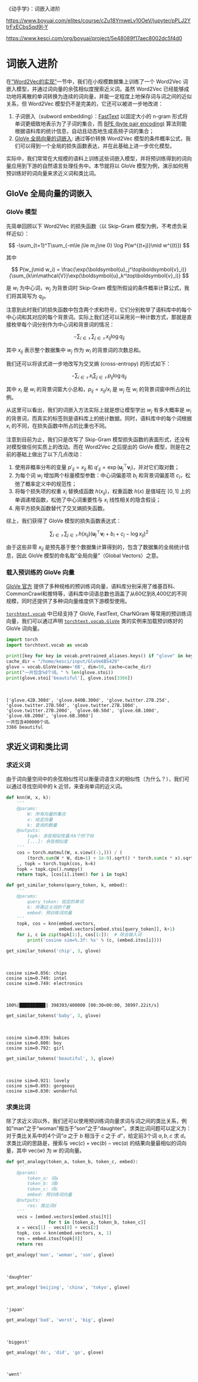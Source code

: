《动手学》：词嵌入进阶

https://www.boyuai.com/elites/course/cZu18YmweLv10OeV/jupyter/pPLJ2YtrFxECbsSqd9l-Y

https://www.kesci.com/org/boyuai/project/5e48089f17aec8002dc5f4d0



# 词嵌入进阶

在[“Word2Vec的实现”](https://staticcdn.boyuai.com/course/jupyter/380/i3prutbeNNgMsy7ksiUb8.html)一节中，我们在小规模数据集上训练了一个 Word2Vec 词嵌入模型，并通过词向量的余弦相似度搜索近义词。虽然 Word2Vec  已经能够成功地将离散的单词转换为连续的词向量，并能一定程度上地保存词与词之间的近似关系，但 Word2Vec  模型仍不是完美的，它还可以被进一步地改进：

1. 子词嵌入（subword embedding）：[FastText](https://zh.d2l.ai/chapter_natural-language-processing/fasttext.html) 以固定大小的 n-gram 形式将单词更细致地表示为了子词的集合，而 [BPE (byte pair encoding)](https://d2l.ai/chapter_natural-language-processing/subword-embedding.html#byte-pair-encoding) 算法则能根据语料库的统计信息，自动且动态地生成高频子词的集合；
2. [GloVe 全局向量的词嵌入](https://zh.d2l.ai/chapter_natural-language-processing/glove.html): 通过等价转换 Word2Vec 模型的条件概率公式，我们可以得到一个全局的损失函数表达，并在此基础上进一步优化模型。

实际中，我们常常在大规模的语料上训练这些词嵌入模型，并将预训练得到的词向量应用到下游的自然语言处理任务中。本节就将以 GloVe 模型为例，演示如何用预训练好的词向量来求近义词和类比词。

## GloVe 全局向量的词嵌入

### GloVe 模型

先简单回顾以下 Word2Vec 的损失函数（以 Skip-Gram 模型为例，不考虑负采样近似）：


$$
-\sum_{t=1}^T\sum_{-m\le j\le m,j\ne 0} \log P(w^{(t+j)}\mid w^{(t)})
$$


其中


$$
P(w_j\mid w_i) = \frac{\exp(\boldsymbol{u}_j^\top\boldsymbol{v}_i)}{\sum_{k\in\mathcal{V}}\exp(\boldsymbol{u}_k^\top\boldsymbol{v}_i)}
$$


是 $w_i$ 为中心词，$w_j$ 为背景词时 Skip-Gram 模型所假设的条件概率计算公式，我们将其简写为 $q_{ij}$。

注意到此时我们的损失函数中包含两个求和符号，它们分别枚举了语料库中的每个中心词和其对应的每个背景词。实际上我们还可以采用另一种计数方式，那就是直接枚举每个词分别作为中心词和背景词的情况：


$$
-\sum_{i\in\mathcal{V}}\sum_{j\in\mathcal{V}} x_{ij}\log q_{ij}
$$


其中 $x_{ij}$ 表示整个数据集中 $w_j$ 作为 $w_i$ 的背景词的次数总和。

我们还可以将该式进一步地改写为交叉熵 (cross-entropy) 的形式如下：


$$
-\sum_{i\in\mathcal{V}}x_i\sum_{j\in\mathcal{V}}p_{ij} \log q_{ij}
$$


其中 $x_i$ 是 $w_i$ 的背景词窗大小总和，$p_{ij}=x_{ij}/x_i$ 是 $w_j$ 在 $w_i$ 的背景词窗中所占的比例。

从这里可以看出，我们的词嵌入方法实际上就是想让模型学出 $w_j$ 有多大概率是 $w_i$ 的背景词，而真实的标签则是语料库上的统计数据。同时，语料库中的每个词根据 $x_i$ 的不同，在损失函数中所占的比重也不同。

注意到目前为止，我们只是改写了 Skip-Gram 模型损失函数的表面形式，还没有对模型做任何实质上的改动。而在 Word2Vec 之后提出的 GloVe 模型，则是在之前的基础上做出了以下几点改动：

1. 使用非概率分布的变量 $p'_{ij}=x_{ij}$ 和 $q′_{ij}=\exp(\boldsymbol{u}^\top_j\boldsymbol{v}_i)$，并对它们取对数；
2. 为每个词 $w_i$ 增加两个标量模型参数：中心词偏差项 $b_i$ 和背景词偏差项 $c_i$，松弛了概率定义中的规范性；
3. 将每个损失项的权重 $x_i$ 替换成函数 $h(x_{ij})$，权重函数 $h(x)$ 是值域在 $[0,1]$ 上的单调递增函数，松弛了中心词重要性与 $x_i$ 线性相关的隐含假设；
4. 用平方损失函数替代了交叉熵损失函数。

综上，我们获得了 GloVe 模型的损失函数表达式：


$$
\sum_{i\in\mathcal{V}}\sum_{j\in\mathcal{V}} h(x_{ij}) (\boldsymbol{u}^\top_j\boldsymbol{v}_i+b_i+c_j-\log x_{ij})^2
$$


由于这些非零 $x_{ij}$ 是预先基于整个数据集计算得到的，包含了数据集的全局统计信息，因此 GloVe 模型的命名取“全局向量”（Global Vectors）之意。

### 载入预训练的 GloVe 向量

[GloVe 官方](https://nlp.stanford.edu/projects/glove/) 提供了多种规格的预训练词向量，语料库分别采用了维基百科、CommonCrawl和推特等，语料库中词语总数也涵盖了从60亿到8,400亿的不同规模，同时还提供了多种词向量维度供下游模型使用。

[`torchtext.vocab`](https://torchtext.readthedocs.io/en/latest/vocab.html) 中已经支持了 GloVe, FastText, CharNGram 等常用的预训练词向量，我们可以通过声明 [`torchtext.vocab.GloVe`](https://torchtext.readthedocs.io/en/latest/vocab.html#glove) 类的实例来加载预训练好的 GloVe 词向量。



```python
import torch
import torchtext.vocab as vocab

print([key for key in vocab.pretrained_aliases.keys() if "glove" in key])
cache_dir = "/home/kesci/input/GloVe6B5429"
glove = vocab.GloVe(name='6B', dim=50, cache=cache_dir)
print("一共包含%d个词。" % len(glove.stoi))
print(glove.stoi['beautiful'], glove.itos[3366])
```

​    

```
['glove.42B.300d', 'glove.840B.300d', 'glove.twitter.27B.25d', 'glove.twitter.27B.50d', 'glove.twitter.27B.100d', 'glove.twitter.27B.200d', 'glove.6B.50d', 'glove.6B.100d', 'glove.6B.200d', 'glove.6B.300d']
一共包含400000个词。
3366 beautiful
```



## 求近义词和类比词

### 求近义词

由于词向量空间中的余弦相似性可以衡量词语含义的相似性（为什么？），我们可以通过寻找空间中的 k 近邻，来查询单词的近义词。



```python
def knn(W, x, k):
    '''
    @params:
        W: 所有向量的集合
        x: 给定向量
        k: 查询的数量
    @outputs:
        topk: 余弦相似性最大k个的下标
        [...]: 余弦相似度
    '''
    cos = torch.matmul(W, x.view((-1,))) / (
        (torch.sum(W * W, dim=1) + 1e-9).sqrt() * torch.sum(x * x).sqrt())
    _, topk = torch.topk(cos, k=k)
    topk = topk.cpu().numpy()
    return topk, [cos[i].item() for i in topk]

def get_similar_tokens(query_token, k, embed):
    '''
    @params:
        query_token: 给定的单词
        k: 所需近义词的个数
        embed: 预训练词向量
    '''
    topk, cos = knn(embed.vectors,
                    embed.vectors[embed.stoi[query_token]], k+1)
    for i, c in zip(topk[1:], cos[1:]):  # 除去输入词
        print('cosine sim=%.3f: %s' % (c, (embed.itos[i])))

get_similar_tokens('chip', 3, glove)
```

​    

```
cosine sim=0.856: chips
cosine sim=0.749: intel
cosine sim=0.749: electronics
```

​    

```
100%|█████████▉| 398393/400000 [00:30<00:00, 38997.22it/s]
```



```python
get_similar_tokens('baby', 3, glove)
```

​    

```
cosine sim=0.839: babies
cosine sim=0.800: boy
cosine sim=0.792: girl
```



```python
get_similar_tokens('beautiful', 3, glove)
```

​    

```
cosine sim=0.921: lovely
cosine sim=0.893: gorgeous
cosine sim=0.830: wonderful
```



### 求类比词

除了求近义词以外，我们还可以使用预训练词向量求词与词之间的类比关系，例如“man”之于“woman”相当于“son”之于“daughter”。求类比词问题可以定义为：对于类比关系中的4个词“$a$ 之于 $b$ 相当于 $c$ 之于 $d$”，给定前3个词 $a,b,c$ 求 $d$。求类比词的思路是，搜索与 $\text{vec}(c)+\text{vec}(b)−\text{vec}(a)$ 的结果向量最相似的词向量，其中 $\text{vec}(w)$ 为 $w$ 的词向量。

```python
def get_analogy(token_a, token_b, token_c, embed):
    '''
    @params:
        token_a: 词a
        token_b: 词b
        token_c: 词c
        embed: 预训练词向量
    @outputs:
        res: 类比词d
    '''
    vecs = [embed.vectors[embed.stoi[t]] 
                for t in [token_a, token_b, token_c]]
    x = vecs[1] - vecs[0] + vecs[2]
    topk, cos = knn(embed.vectors, x, 1)
    res = embed.itos[topk[0]]
    return res

get_analogy('man', 'woman', 'son', glove)
```

​    

```
'daughter'
```



```python
get_analogy('beijing', 'china', 'tokyo', glove)
```

​    

```
'japan'
```



```python
get_analogy('bad', 'worst', 'big', glove)
```

​    

```
'biggest'
```



```python
get_analogy('do', 'did', 'go', glove)
```

​    

```
'went'
```